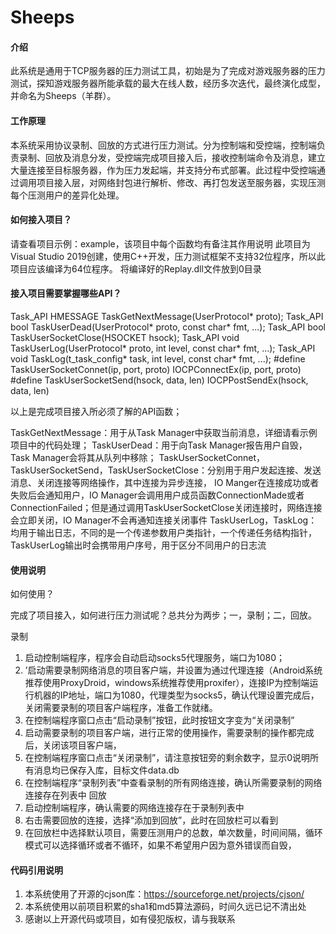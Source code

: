 # Sheeps

#### 介绍

此系统是通用于TCP服务器的压力测试工具，初始是为了完成对游戏服务器的压力测试，探知游戏服务器所能承载的最大在线人数，经历多次迭代，最终演化成型，并命名为Sheeps（羊群）。


#### 工作原理

本系统采用协议录制、回放的方式进行压力测试。分为控制端和受控端，控制端负责录制、回放及消息分发，受控端完成项目接入后，接收控制端命令及消息，建立大量连接至目标服务器，作为压力发起端，并支持分布式部署。此过程中受控端通过调用项目接入层，对网络封包进行解析、修改、再打包发送至服务器，实现压测每个压测用户的差异化处理。


#### 如何接入项目？
请查看项目示例：example，该项目中每个函数均有备注其作用说明
此项目为Visual Studio 2019创建，使用C++开发，压力测试框架不支持32位程序，所以此项目应该编译为64位程序。
将编译好的Replay.dll文件放到0目录


#### 接入项目需要掌握哪些API？

Task_API HMESSAGE	TaskGetNextMessage(UserProtocol* proto);
Task_API bool		TaskUserDead(UserProtocol* proto, const char* fmt, ...);
Task_API bool		TaskUserSocketClose(HSOCKET hsock);
Task_API void		TaskUserLog(UserProtocol* proto, int level, const char* fmt, ...);
Task_API void		TaskLog(t_task_config* task, int level, const char* fmt, ...);
#define		TaskUserSocketConnet(ip, port, proto)	IOCPConnectEx(ip, port, proto)
#define		TaskUserSocketSend(hsock, data, len)	IOCPPostSendEx(hsock, data, len)

以上是完成项目接入所必须了解的API函数；

TaskGetNextMessage：用于从Task Manager中获取当前消息，详细请看示例项目中的代码处理；
TaskUserDead：用于向Task Manager报告用户自毁，Task Manager会将其从队列中移除；
TaskUserSocketConnet，TaskUserSocketSend，TaskUserSocketClose：分别用于用户发起连接、发送消息、关闭连接等网络操作，其中连接为异步连接，
IO Manger在连接成功或者失败后会通知用户，IO Manager会调用用户成员函数ConnectionMade或者ConnectionFailed；但是通过调用TaskUserSocketClose关闭连接时，网络连接会立即关闭，IO Manager不会再通知连接关闭事件
TaskUserLog，TaskLog：均用于输出日志，不同的是一个传递参数用户类指针，一个传递任务结构指针，TaskUserLog输出时会携带用户序号，用于区分不同用户的日志流



#### 使用说明

如何使用？
 

完成了项目接入，如何进行压力测试呢？总共分为两步；一，录制；二，回放。

录制
1.	启动控制端程序，程序会自动启动socks5代理服务，端口为1080；
2.	’启动需要录制网络消息的项目客户端，并设置为通过代理连接（Android系统推荐使用ProxyDroid，windows系统推荐使用proxifer），连接IP为控制端运行机器的IP地址，端口为1080，代理类型为socks5，确认代理设置完成后，关闭需要录制的项目客户端程序，准备工作就绪。
3.	在控制端程序窗口点击“启动录制”按钮，此时按钮文字变为“关闭录制”
4.	启动需要录制的项目客户端，进行正常的使用操作，需要录制的操作都完成后，关闭该项目客户端，
5.	在控制端程序窗口点击“关闭录制”，请注意按钮旁的剩余数字，显示0说明所有消息均已保存入库，目标文件data.db
6.	在控制端程序“录制列表”中查看录制的所有网络连接，确认所需要录制的网络连接存在列表中
回放
1.	启动控制端程序，确认需要的网络连接存在于录制列表中
2.	右击需要回放的连接，选择“添加到回放”，此时在回放栏可以看到
3.	在回放栏中选择默认项目，需要压测用户的总数，单次数量，时间间隔，循环模式可以选择循环或者不循环，如果不希望用户因为意外错误而自毁，

#### 代码引用说明

1. 本系统使用了开源的cjson库：https://sourceforge.net/projects/cjson/
2. 本系统使用以前项目积累的sha1和md5算法源码，时间久远已记不清出处
3. 感谢以上开源代码或项目，如有侵犯版权，请与我联系
